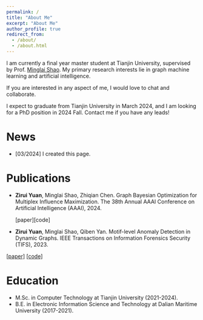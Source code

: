 ```yaml
---
permalink: /
title: "About Me"
excerpt: "About Me"
author_profile: true
redirect_from: 
  - /about/
  - /about.html
---
```


I am currently a final year master student at Tianjin University, supervised by Prof. [Minglai Shao](https://shaoml114.github.io/). My primary research interests lie in graph machine learning and artificial intelligence.

If you are interested in any aspect of me, I would love to chat and collaborate.

I expect to graduate from Tianjin University in March 2024, and I am looking for a PhD position in 2024 Fall. Contact me if you have any leads!

News
======
+ [03/2024] I created this page. 

Publications
======
+ **Zirui Yuan**, Minglai Shao, Zhiqian Chen. Graph Bayesian Optimization for Multiplex Influence Maximization. The 38th Annual AAAI Conference on Artificial Intelligence (AAAI), 2024.
  
  [paper][code]
+ **Zirui Yuan**, Minglai Shao, Qiben Yan. Motif-level Anomaly Detection in Dynamic Graphs. IEEE Transactions on Information Forensics Security (TIFS), 2023.

[[paper]](https://ieeexplore.ieee.org/document/10115014) [[code]](https://github.com/zirui-yuan/MADG)

Education
======
+ M.Sc. in Computer Technology at Tianjin University (2021-2024).
+ B.E. in Electronic Information Science and Technology at Dalian Maritime University (2017-2021).



